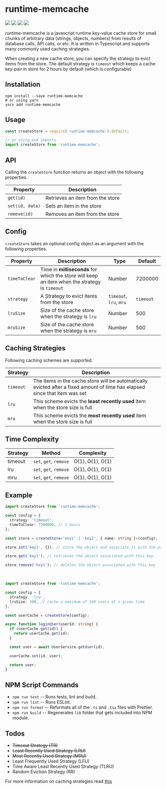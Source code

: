 # runtime-memcache

![](https://img.shields.io/npm/l/runtime-memcache) ![](https://img.shields.io/npm/dt/runtime-memcache) ![](https://img.shields.io/npm/v/runtime-memcache) ![](https://img.shields.io/bundlephobia/minzip/runtime-memcache)

runtime-memcache is a javascript runtime key-value cache store for small chunks of arbitrary data (strings, objects, numbers) from results of database calls, API calls, or etc. It is written in Typescript and supports many commonly used caching strategies.

When creating a new cache store, you can specify the strategy to evict items from the store. The default strategy is `timeout` which keeps a cache key-pair in store for 2 hours by default (which is configurable)

## Installation

```shell
npm install --save runtime-memcache
# or using yarn
yarn add runtime-memcache
```

## Usage

```javascript
const createStore = require('runtime-memcache').default;

// or using es6 imports
import createStore from 'runtime-memcache';
```

## API

Calling the `createStore` function returns an object with the following properties.

| Property        | Description                      |
| --------------- | -------------------------------- |
| `get(id)`       | Retrieves an item from the store |
| `set(id, data)` | Sets an item in the store        |
| `remove(id)`    | Removes an item from the store   |

## Config

`createStore` takes an optional config object as an argument with the following properties.

| Property      | Description                                                                                   | Type                    | Default   |
| ------------- | --------------------------------------------------------------------------------------------- | ----------------------- | --------- |
| `timeToClear` | Time in **milliseconds** for which the store will keep an item when the strategy is `timeout` | Number                  | 7200000   |
| `strategy`    | A Strategy to evict items from the store                                                      | `timeout`, `lru`, `mru` | `timeout` |
| `lruSize`     | Size of the cache store when the strategy is `lru`                                            | Number                  | 500       |
| `mruSize`     | Size of the cache store when the strategy is `mru`                                            | Number                  | 500       |

## Caching Strategies

Following caching schemes are supported.

| Strategy  | Description                                                                                                                 |
| --------- | --------------------------------------------------------------------------------------------------------------------------- |
| `timeout` | The items in the cache store will be automatically evicted after a fixed amount of time has elapsed since that item was set |
| `lru`     | This scheme evicts the **least recently used** item when the store size is full                                             |
| `mru`     | This scheme evicts the **most recently used** item when the store size is full                                              |

## Time Complexity

| Strategy | Method                 | Complexity       |
| -------- | ---------------------- | ---------------- |
| timeout  | `set`, `get`, `remove` | O(1), O(1), O(1) |
| lru      | `set`, `get`, `remove` | O(1), O(1), O(1) |
| mru      | `set`, `get`, `remove` | O(1), O(1), O(1) |

## Example

```typescript
import createStore from 'runtime-memcache';

const config = {
  strategy: 'timeout',
  timeToClear: 7200000, // 2 hours
};

const store = createStore<'key1' | 'key2', { name: string }>(config);

store.set('key1', {}); // store the object and associate it with the provided key

store.get('key1'); // retrieves the object associated with this key

store.remove('key1'); // deletes the object associated with this key
```

</br>

```typescript
import createStore from 'runtime-memcache';

const config = {
  strategy: 'lru',
  lruSize: 300, // cache a maximum of 300 users at a given time
};

const userCache = createStore(config);

async function loginUser(userId: string) {
  if (userCache.get(id)) {
    return userCache.get(id);
  }

  const user = await UserService.getUser(id);

  userCache.set(id, user);

  return user;
}
```

## NPM Script Commands

- `npm run test` -- Runs tests, lint and build.
- `npm run lint` -- Runs ESLint.
- `npm run format` -- Reformats all of the `.ts` and `.tsx` files with Prettier.
- `npm run build` -- Regenerates `lib` folder that gets included into NPM module.

## Todos

- <s>Timeout Strategy (TR)</s>
- <s>Least Recently Used Strategy (LRU)</s>
- <s>Most Recently Used Strategy (MRU)</s>
- Least Frequently Used Strategy (LFU)
- Time Aware Least Recently Used Strategy (TLRU)
- Random Eviction Strategy (RR)

For more information on caching strategies read [this](https://en.wikipedia.org/wiki/Cache_replacement_policies#LRU)
